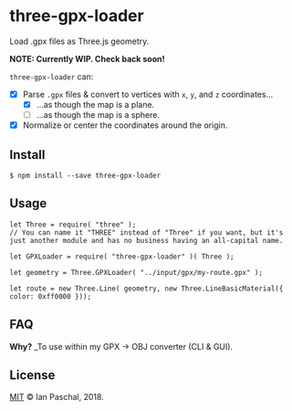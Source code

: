 # three-gpx-loader
Load .gpx files as Three.js geometry.

**NOTE: Currently WIP. Check back soon!**

`three-gpx-loader` can:

- [x] Parse `.gpx` files & convert to vertices with `x`, `y`, and `z` coordinates...
	- [x] ...as though the map is a plane.
	- [ ] ...as though the map is a sphere.
- [x] Normalize or center the coordinates around the origin.

## Install
```
$ npm install --save three-gpx-loader
```

## Usage
```
let Three = require( "three" );
// You can name it "THREE" instead of "Three" if you want, but it's just another module and has no business having an all-capital name.

let GPXLoader = require( "three-gpx-loader" )( Three );

let geometry = Three.GPXLoader( "../input/gpx/my-route.gpx" );

let route = new Three.Line( geometry, new Three.LineBasicMaterial({ color: 0xff0000 }));
```

## FAQ

**Why?** _To use within my GPX -> OBJ converter (CLI & GUI).

## License
[MIT](LICENSE)
© Ian Paschal, 2018.

